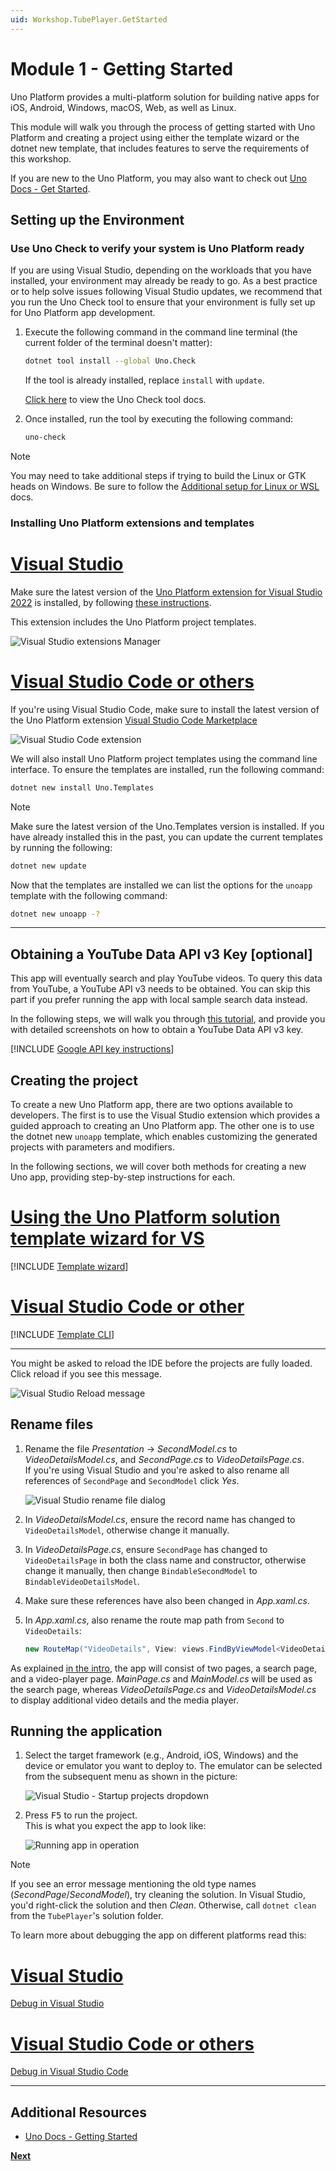 ```yaml
---
uid: Workshop.TubePlayer.GetStarted
---
```


# Module 1 - Getting Started

Uno Platform provides a multi-platform solution for building native apps for iOS, Android, Windows, macOS, Web, as well as Linux.

This module will walk you through the process of getting started with Uno Platform and creating a project using either the template wizard or the dotnet new template, that includes features to serve the requirements of this workshop.

If you are new to the Uno Platform, you may also want to check out [Uno Docs - Get Started](xref:Uno.GetStarted).

## Setting up the Environment

### Use Uno Check to verify your system is Uno Platform ready

If you are using Visual Studio, depending on the workloads that you have installed, your environment may already be ready to go. As a best practice or to help solve issues following Visual Studio updates, we recommend that you run the Uno Check tool to ensure that your environment is fully set up for Uno Platform app development.

1. Execute the following command in the command line terminal (the current folder of the terminal doesn't matter):

    ```bash
    dotnet tool install --global Uno.Check
    ```

    If the tool is already installed, replace `install` with `update`.

    [Click here](xref:UnoCheck.UsingUnoCheck) to view the Uno Check tool docs.

1. Once installed, run the tool by executing the following command:

    ```bash
    uno-check
    ```

> [!NOTE]  
> You may need to take additional steps if trying to build the Linux or GTK heads on Windows.
> Be sure to follow the [Additional setup for Linux or WSL](xref:Uno.GetStarted.Linux) docs.

### Installing Uno Platform extensions and templates

# [Visual Studio](#tab/vs)

Make sure the latest version of the [Uno Platform extension for Visual Studio 2022](https://marketplace.visualstudio.com/items?itemName=unoplatform.uno-platform-addin-2022) is installed, by following [these instructions](xref:Uno.GetStarted.vs2022#install-the-solution-templates).

This extension includes the Uno Platform project templates.

![Visual Studio extensions Manager](vs-2022-extension.png)

# [Visual Studio Code or others](#tab/vscode)

If you're using Visual Studio Code, make sure to install the latest version of the Uno Platform extension [Visual Studio Code Marketplace](https://marketplace.visualstudio.com/items?itemName=unoplatform.vscode)

![Visual Studio Code extension](vs-code-extension.png)

We will also install Uno Platform project templates using the command line interface. To ensure the templates are installed, run the following command:

```bash
dotnet new install Uno.Templates
```

> [!NOTE]  
> Make sure the latest version of the Uno.Templates version is installed.
> If you have already installed this in the past, you can update the current templates by running the following:
>
> ```bash
> dotnet new update
> ```

Now that the templates are installed we can list the options for the `unoapp` template with the following command:

```bash
dotnet new unoapp -?
```

---

## Obtaining a YouTube Data API v3 Key [optional]

This app will eventually search and play YouTube videos. To query this data from YouTube, a YouTube API v3 needs to be obtained. You can skip this part if you prefer running the app with local sample search data instead.

In the following steps, we will walk you through [this tutorial](https://developers.google.com/youtube/v3/getting-started), and provide you with detailed screenshots on how to obtain a YouTube Data API v3 key.

[!INCLUDE [Google API key instructions](google-api-key.md)]

## Creating the project

To create a new Uno Platform app, there are two options available to developers. The first is to use the Visual Studio extension which provides a guided approach to creating an Uno Platform app.
The other one is to use the dotnet new `unoapp` template, which enables customizing the generated projects with parameters and modifiers.

In the following sections, we will cover both methods for creating a new Uno app, providing step-by-step instructions for each.

# [Using the Uno Platform solution template wizard for VS](#tab/vs)

[!INCLUDE [Template wizard](templates-wizard.md)]

# [Visual Studio Code or other](#tab/vscode)

[!INCLUDE [Template CLI](templates-cli.md)]

---

You might be asked to reload the IDE before the projects are fully loaded. Click reload if you see this message.

![Visual Studio Reload message](vs-reload-message.jpg)  

## Rename files

1. Rename the file *Presentation* → *SecondModel.cs* to *VideoDetailsModel.cs*, and *SecondPage.cs* to *VideoDetailsPage.cs*.  
    If you're using Visual Studio and you're asked to also rename all references of `SecondPage` and `SecondModel` click *Yes*.

    ![Visual Studio rename file dialog](rename-file-dialog.jpg)

1. In *VideoDetailsModel.cs*, ensure the record name has changed to `VideoDetailsModel`, otherwise change it manually.

1. In *VideoDetailsPage.cs*, ensure `SecondPage` has changed to `VideoDetailsPage` in both the class name and constructor, otherwise change it manually, then change `BindableSecondModel` to `BindableVideoDetailsModel`.

1. Make sure these references have also been changed in *App.xaml.cs*.

1. In *App.xaml.cs*, also rename the route map path from `Second` to `VideoDetails`:

    ```c#
    new RouteMap("VideoDetails", View: views.FindByViewModel<VideoDetailsModel>()),
    ```

As explained [in the intro](xref:Workshop.TubePlayer.Overview#tube-player-workshop), the app will consist of two pages, a search page, and a video-player page. *MainPage.cs* and *MainModel.cs* will be used as the search page, whereas *VideoDetailsPage.cs* and *VideoDetailsModel.cs* to display additional video details and the media player.

## Running the application

1. Select the target framework (e.g., Android, iOS, Windows) and the device or emulator you want to deploy to. The emulator can be selected from the subsequent menu as shown in the picture:

    ![Visual Studio - Startup projects dropdown](set-startup-project.png)

1. Press <kbd>F5</kbd> to run the project.  
  This is what you expect the app to look like:

    ![Running app in operation](ui-output.gif)

> [!NOTE]  
> If you see an error message mentioning the old type names (*SecondPage*/*SecondModel*), try cleaning the solution. In Visual Studio, you'd right-click the solution and then *Clean*. Otherwise, call `dotnet clean` from the `TubePlayer`'s solution folder.

To learn more about debugging the app on different platforms read this:

# [Visual Studio](#tab/vs)

[Debug in Visual Studio](xref:Uno.GetStarted.vs2022#create-an-application)

# [Visual Studio Code or others](#tab/vscode)

[Debug in Visual Studio Code](xref:Uno.GetStarted.vscode#run-and-debug-application)

---

## Additional Resources

- [Uno Docs - Getting Started](xref:Uno.GetStarted)

**[Next](xref:Workshop.TubePlayer.BasicLayout "Creating basic UI layout with C# Markup")**
